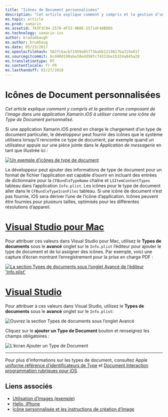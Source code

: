 ```yaml
---
title: "Icônes de Document personnalisées"
description: "Cet article explique comment y compris et la gestion d’un composant de l’image dans une application Xamarin.iOS à utiliser comme une icône de Type de Document personnalisé."
ms.topic: article
ms.prod: xamarin
ms.assetid: 7A3F3C94-2578-4F53-9B8E-25714F48BDD6
ms.technology: xamarin-ios
author: bradumbaugh
ms.author: brumbaug
ms.date: 05/23/2017
ms.openlocfilehash: 582fcbacbf1959e05773babb1219817ba319a937
ms.sourcegitcommit: 6cd40d190abe38edd50fc74331be15324a845a28
ms.translationtype: MT
ms.contentlocale: fr-FR
ms.lasthandoff: 02/27/2018
---
```

# <a name="custom-document-icons"></a>Icônes de Document personnalisées

_Cet article explique comment y compris et la gestion d’un composant de l’image dans une application Xamarin.iOS à utiliser comme une icône de Type de Document personnalisé._

Si une application Xamarin.iOS prend en charge le chargement d’un type de document particulier, le développeur peut fournir des icônes que le système utilisera lorsqu’il rencontre ce type de document, par exemple quand un utilisateur appuie sur une pièce jointe dans le *Application de messagerie* en tant que illustrée ici :

 [ ![](custom-document-types-images/17.png "Un exemple d’icônes de type de document")](custom-document-types-images/17.png)

Le développeur peut ajouter des informations de type de document pour un format de fichier l’application est capable d’ouvrir en incluant des entrées de dictionnaire pour la `CFBundleTypeName` chaîne et `LSItemContentTypes` tableau dans l’application `Info.plist`. Les icônes pour le type de document aller dans le `CFBundleTypeIconFiles` tableau. Si une icône de document n’est pas fournie, iOS sera dériver l’une de l’icône d’application.
Icônes peuvent être fournies pour plusieurs tailles, optimisés pour les différentes résolutions d’appareil. 

# <a name="visual-studio-for-mactabvsmac"></a>[Visual Studio pour Mac](#tab/vsmac)

Pour attribuer ces valeurs dans Visual Studio pour Mac, utilisez le **Types de documents** sous le **avancé** onglet sur le `Info.plist` l’éditeur pour ajouter le type de document et de lui assigner des icônes. Par exemple, voici une capture d’écran montrant l’enregistrement pour la prise en charge PDF :

 [ ![](custom-document-types-images/18.png "La section Types de documents sous l’onglet Avancé de l’éditeur 'Info.plist'")](custom-document-types-images/18.png)
 
# <a name="visual-studiotabvswin"></a>[Visual Studio](#tab/vswin)

Pour attribuer à ces valeurs dans Visual Studio, utilisez le **Types de documents** sous le **avancé** onglet sur le `Info.plist`:

 ![](custom-document-types-images/doc01w.png "Ouvrez la section Types de documents sous l’onglet Avancé")

Cliquez sur le **ajouter un Type de Document** bouton et renseignez les champs obligatoires :

![](custom-document-types-images/doc02w.png "L’écran Ajouter un Type de Document")

-----


Pour plus d’informations sur les types de document, consultez Apple [uniforme référence d’identificateurs de Type](http://developer.apple.com/library/ios/#documentation/Miscellaneous/Reference/UTIRef/Articles/System-DeclaredUniformTypeIdentifiers.html) et [Document Interaction programmation rubriques pour iOS](http://developer.apple.com/library/ios/#documentation/FileManagement/Conceptual/DocumentInteraction_TopicsForIOS/Introduction/Introduction.html).


## <a name="related-links"></a>Liens associés

- [Utilisation d’Images (exemple)](https://developer.xamarin.com/samples/WorkingWithImages/)
- [Hello, iPhone](~/ios/get-started/hello-ios/index.md)
- [Icône personnalisée et les instructions de création d’Image](http://developer.apple.com/library/ios/#documentation/UserExperience/Conceptual/MobileHIG/IconsImages/IconsImages.html)

